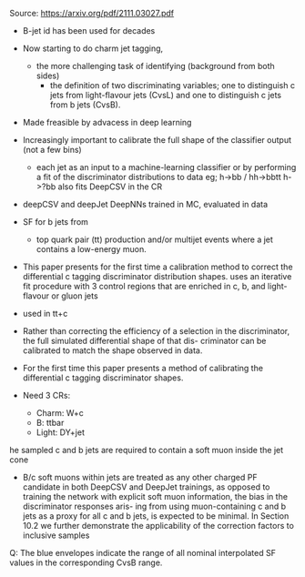 Source: https://arxiv.org/pdf/2111.03027.pdf

- B-jet id has been used for decades

- Now starting to do charm jet tagging,
    - the more challenging task of identifying (background from both sides)
        - the definition of two discriminating variables; one to distinguish c jets from light-flavour jets (CvsL) and one to distinguish c jets from b jets (CvsB).
- Made freasible by advacess in deep learning

- Increasingly important to calibrate the full shape of the classifier output (not a few bins)
   - each jet as an input to a machine-learning classifier or by performing a fit of the discriminator distributions to data
   eg; h->bb  / hh->bbtt
    h->?bb also fits DeepCSV in the CR

- deepCSV and deepJet DeepNNs trained in MC, evaluated in data

- SF for b jets from
   -  top quark pair (tt) production and/or multijet events where a jet contains a low-energy muon.

- This paper presents for the first time a calibration method to correct the differential c tagging discriminator distribution shapes.
    uses an iterative fit procedure with 3 control regions that are enriched in c, b, and light-flavour or gluon jets


- used in tt+c

- Rather than correcting the efficiency of a selection in the discriminator, the full simulated differential shape of that dis- criminator can be calibrated to match the shape observed in data.
- For the first time this paper presents a method of calibrating the differential c tagging discriminator shapes.

- Need 3 CRs:

   - Charm: W+c
   - B: ttbar
   - Light: DY+jet

he sampled c and b jets are required to contain a soft muon inside the jet cone

- B/c soft muons within jets are treated as any other charged PF candidate in both DeepCSV and DeepJet trainings, as opposed to training the network with explicit soft muon information, the bias in the discriminator responses aris- ing from using muon-containing c and b jets as a proxy for all c and b jets, is expected to be minimal. In Section 10.2 we further demonstrate the applicability of the correction factors to inclusive samples



Q: The blue envelopes indicate the range of all nominal interpolated SF values in the corresponding CvsB range.
